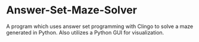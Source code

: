 # Answer-Set-Maze-Solver
A program which uses answer set programming with Clingo to solve a maze generated in Python. Also utilizes a Python GUI for visualization.
